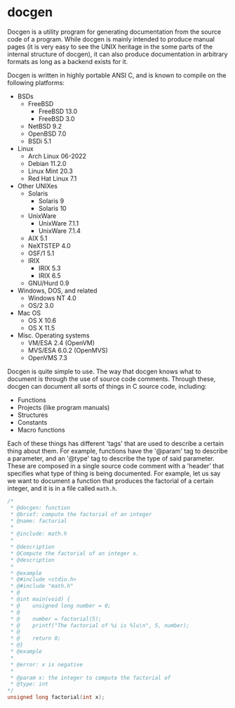 # docgen

Docgen is a utility program for generating documentation from the source
code of a program. While docgen is mainly intended to produce manual pages (it
is very easy to see the UNIX heritage in the some parts of the internal
structure of docgen), it can also produce documentation in arbitrary formats
as long as a backend exists for it.

Docgen is written in highly portable ANSI C, and is known to compile on the
following platforms:
</br>
- BSDs
  - FreeBSD
    - FreeBSD 13.0
    - FreeBSD 3.0
  - NetBSD 9.2
  - OpenBSD 7.0
  - BSDi 5.1
- Linux
  - Arch Linux 06-2022
  - Debian 11.2.0
  - Linux Mint 20.3
  - Red Hat Linux 7.1
- Other UNIXes
  - Solaris
    - Solaris 9
    - Solaris 10
  - UnixWare
    - UnixWare 7.1.1
    - UnixWare 7.1.4
  - AIX 5.1
  - NeXTSTEP 4.0
  - OSF/1 5.1
  - IRIX
    - IRIX 5.3
    - IRIX 6.5
  - GNU/Hurd 0.9
- Windows, DOS, and related
  - Windows NT 4.0
  - OS/2 3.0
- Mac OS
  - OS X 10.6
  - OS X 11.5
- Misc. Operating systems
  - VM/ESA 2.4 (OpenVM)
  - MVS/ESA 6.0.2 (OpenMVS)
  - OpenVMS 7.3

Docgen is quite simple to use. The way that docgen knows what to document is
through the use of source code comments. Through these, docgen can document all
sorts of things in C source code, including:
  - Functions
  - Projects (like program manuals)
  - Structures
  - Constants
  - Macro functions

Each of these things has different 'tags' that are used to describe a certain
thing about them. For example, functions have the '@param' tag to describe a
parameter, and an '@type' tag to describe the type of said parameter. These
are composed in a single source code comment with a 'header' that specifies what
type of thing is being documented. For example, let us say we want to document a
function that produces the factorial of a certain integer, and it is in a file
called `math.h`.

```c
/*
 * @docgen: function
 * @brief: compute the factorial of an integer
 * @name: factorial
 *
 * @include: math.h
 *
 * @description
 * @Compute the factorial of an integer x.
 * @description
 *
 * @example
 * @#include <stdio.h>
 * @#include "math.h"
 * @
 * @int main(void) {
 * @    unsigned long number = 0;
 * @
 * @    number = factorial(5);
 * @    printf("The factorial of %i is %lu\n", 5, number);
 * @
 * @    return 0;
 * @}
 * @example
 *
 * @error: x is negative
 * 
 * @param x: the integer to compute the factorial of
 * @type: int
*/
unsigned long factorial(int x);
```










